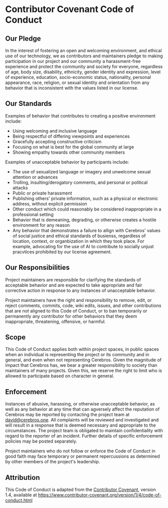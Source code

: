 # Contributor Covenant Code of Conduct

## Our Pledge

In the interest of fostering an open and welcoming environment, and ethical use of our technology, we as
contributors and maintainers pledge to making participation in our project and
our community a harassment-free experience and protect the community and society for everyone, regardless of age, body
size, disability, ethnicity, gender identity and expression, level of experience,
education, socio-economic status, nationality, personal appearance, race,
religion, or sexual identity and orientation from any behavior that is inconsistent with the values listed in our license.

## Our Standards

Examples of behavior that contributes to creating a positive environment
include:

* Using welcoming and inclusive language
* Being respectful of differing viewpoints and experiences
* Gracefully accepting constructive criticism
* Focusing on what is best for the global community at large
* Showing empathy towards other community members

Examples of unacceptable behavior by participants include:

* The use of sexualized language or imagery and unwelcome sexual attention or
  advances
* Trolling, insulting/derogatory comments, and personal or political attacks
* Public or private harassment
* Publishing others' private information, such as a physical or electronic
  address, without explicit permission
* Other conduct which could reasonably be considered inappropriate in a
  professional setting
* Behavior that is demeaning, degrading, or otherwise creates a hostile environment for any reason
* Any behavior that demonstrates a failure to allign with Cerebros' values of social justice and ethical 
  standards of busienss, regardless of location, context, or organbization in which they took place. For example, advocating for the use of AI to contribute to socially unjust pracvtices prohibited by our license agreement.

## Our Responsibilities

Project maintainers are responsible for clarifying the standards of acceptable
behavior and are expected to take appropriate and fair corrective action in
response to any instances of unacceptable behavior.

Project maintainers have the right and responsibility to remove, edit, or
reject comments, commits, code, wiki edits, issues, and other contributions
that are not aligned to this Code of Conduct, or to ban temporarily or
permanently any contributor for other behaviors that they deem inappropriate,
threatening, offensive, or harmful.

## Scope

This Code of Conduct applies both within project spaces, in public spaces
when an individual is representing the project or its community and in general, and 
even when not representing Cerebros. Given the magnitude of impact that Cerebros has, 
we bear a greater responsibility to society than maintainers of many projects. Given this, 
we reserve the right to limit who is allowed to participate based on character in general.

## Enforcement

Instances of abusive, harassing, or otherwise unacceptable behavior, as
well as any behavior at any time that can agversely affect the reputation of Cerebros may be
reported by contacting the project team at david@cerebros.one. All
complaints will be reviewed and investigated and will result in a response that
is deemed necessary and appropriate to the circumstances. The project team is
obligated to maintain confidentiality with regard to the reporter of an incident.
Further details of specific enforcement policies may be posted separately.

Project maintainers who do not follow or enforce the Code of Conduct in good
faith may face temporary or permanent repercussions as determined by other
members of the project's leadership.

## Attribution

This Code of Conduct is adapted from the [Contributor Covenant][homepage], version 1.4,
available at https://www.contributor-covenant.org/version/1/4/code-of-conduct.html

[homepage]: https://www.contributor-covenant.org

